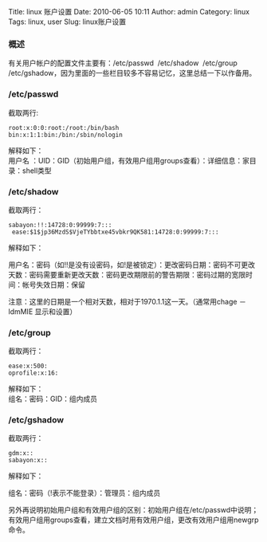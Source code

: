 Title: linux 账户设置
Date: 2010-06-05 10:11
Author: admin
Category: linux
Tags: linux, user
Slug: linux账户设置

### 概述

有关用户帐户的配置文件主要有：/etc/passwd  /etc/shadow  /etc/group
/etc/gshadow，因为里面的一些栏目较多不容易记忆，这里总结一下以作备用。

### /etc/passwd

截取两行:

    root:x:0:0:root:/root:/bin/bash
    bin:x:1:1:bin:/bin:/sbin/nologin

解释如下：  
用户名
：UID：GID（初始用户组，有效用户组用groups查看）：详细信息：家目录：shell类型

### /etc/shadow

截取两行：

    sabayon:!!:14728:0:99999:7:::
     ease:$1$jp36MzdS$VjeTYbbtxe45vbkr9QK581:14728:0:99999:7:::

解释如下：

用户名：密码（如!!是没有设密码，如!是被锁定）：更改密码日期：密码不可更改天数：密码需要重新更改天数：密码更改期限前的警告期限：密码过期的宽限时间：帐号失效日期：保留

注意：这里的日期是一个相对天数，相对于1970.1.1这一天。（通常用chage
－ldmMIE 显示和设置）

### /etc/group

截取两行：

    ease:x:500:
    oprofile:x:16:

解释如下：  
组名：密码：GID：组内成员

### /etc/gshadow

截取两行：

    gdm:x::
    sabayon:x::

解释如下：

组名：密码（!表示不能登录）：管理员：组内成员

另外再说明初始用户组和有效用户组的区别：初始用户组在/etc/passwd中说明；有效用户组用groups查看，建立文档时用有效用户组，更改有效用户组用newgrp命令。
